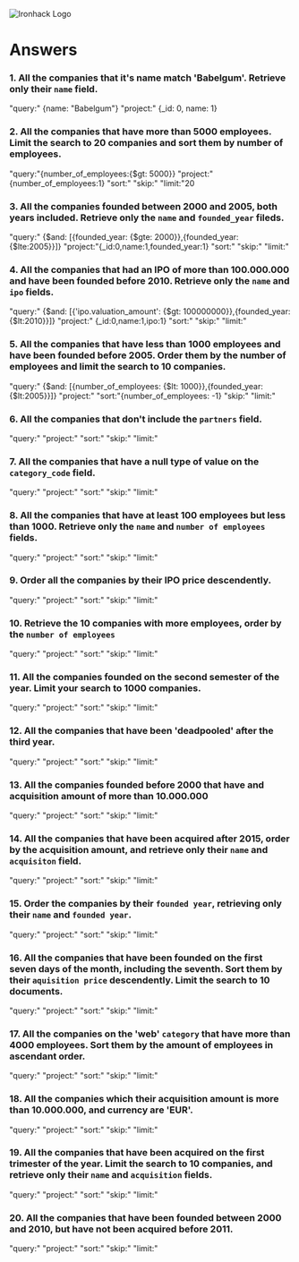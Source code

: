 ![Ironhack Logo](https://i.imgur.com/1QgrNNw.png)

# Answers

### 1. All the companies that it's name match 'Babelgum'. Retrieve only their `name` field.
"query:" {name: "Babelgum"}
"project:" {_id: 0, name: 1}
### 2. All the companies that have more than 5000 employees. Limit the search to 20 companies and sort them by **number of employees**.
"query:"{number_of_employees:{$gt: 5000}}
"project:"{number_of_employees:1}
"sort:"
"skip:"
"limit:"20


### 3. All the companies founded between 2000 and 2005, both years included. Retrieve only the `name` and `founded_year` fileds.
"query:" {$and: [{founded_year: {$gte: 2000}},{founded_year: {$lte:2005}}]}
"project:"{_id:0,name:1,founded_year:1}
"sort:"
"skip:"
"limit:"


### 4. All the companies that had an IPO of more than 100.000.000 and have been founded before 2010. Retrieve only the `name` and `ipo` fields.
"query:" {$and: [{'ipo.valuation_amount': {$gt: 100000000}},{founded_year: {$lt:2010}}]}
"project:" {_id:0,name:1,ipo:1}
"sort:"
"skip:"
"limit:"

### 5. All the companies that have less than 1000 employees and have been founded before 2005. Order them by the number of employees and limit the search to 10 companies.
"query:" {$and: [{number_of_employees: {$lt: 1000}},{founded_year: {$lt:2005}}]}
"project:"
"sort:"{number_of_employees: -1}
"skip:"
"limit:"

### 6. All the companies that don't include the `partners` field.
"query:"
"project:"
"sort:"
"skip:"
"limit:"

### 7. All the companies that have a null type of value on the `category_code` field.
"query:"
"project:"
"sort:"
"skip:"
"limit:"

### 8. All the companies that have at least 100 employees but less than 1000. Retrieve only the `name` and `number of employees` fields.
"query:"
"project:"
"sort:"
"skip:"
"limit:"

### 9. Order all the companies by their IPO price descendently.
"query:"
"project:"
"sort:"
"skip:"
"limit:"

### 10. Retrieve the 10 companies with more employees, order by the `number of employees`
"query:"
"project:"
"sort:"
"skip:"
"limit:"

### 11. All the companies founded on the second semester of the year. Limit your search to 1000 companies.
"query:"
"project:"
"sort:"
"skip:"
"limit:"

### 12. All the companies that have been 'deadpooled' after the third year.
"query:"
"project:"
"sort:"
"skip:"
"limit:"

### 13. All the companies founded before 2000 that have and acquisition amount of more than 10.000.000
"query:"
"project:"
"sort:"
"skip:"
"limit:"

### 14. All the companies that have been acquired after 2015, order by the acquisition amount, and retrieve only their `name` and `acquisiton` field.
"query:"
"project:"
"sort:"
"skip:"
"limit:"

### 15. Order the companies by their `founded year`, retrieving only their `name` and `founded year`.
"query:"
"project:"
"sort:"
"skip:"
"limit:"

### 16. All the companies that have been founded on the first seven days of the month, including the seventh. Sort them by their `aquisition price` descendently. Limit the search to 10 documents.
"query:"
"project:"
"sort:"
"skip:"
"limit:"

### 17. All the companies on the 'web' `category` that have more than 4000 employees. Sort them by the amount of employees in ascendant order.
"query:"
"project:"
"sort:"
"skip:"
"limit:"

### 18. All the companies which their acquisition amount is more than 10.000.000, and currency are 'EUR'.
"query:"
"project:"
"sort:"
"skip:"
"limit:"

### 19. All the companies that have been acquired on the first trimester of the year. Limit the search to 10 companies, and retrieve only their `name` and `acquisition` fields.
"query:"
"project:"
"sort:"
"skip:"
"limit:"

### 20. All the companies that have been founded between 2000 and 2010, but have not been acquired before 2011.
"query:"
"project:"
"sort:"
"skip:"
"limit:"